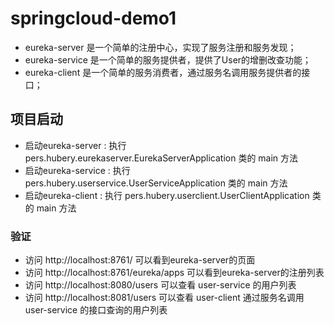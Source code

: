 # springcloud-demo1

+ eureka-server 是一个简单的注册中心，实现了服务注册和服务发现；
+ eureka-service 是一个简单的服务提供者，提供了User的增删改查功能；
+ eureka-client 是一个简单的服务消费者，通过服务名调用服务提供者的接口；

## 项目启动

+ 启动eureka-server : 执行 pers.hubery.eurekaserver.EurekaServerApplication 类的 main 方法
+ 启动eureka-service : 执行 pers.hubery.userservice.UserServiceApplication 类的 main 方法
+ 启动eureka-client : 执行 pers.hubery.userclient.UserClientApplication 类的 main 方法

### 验证

+ 访问 http://localhost:8761/ 可以看到eureka-server的页面
+ 访问 http://localhost:8761/eureka/apps 可以看到eureka-server的注册列表
+ 访问 http://localhost:8080/users 可以查看 user-service 的用户列表
+ 访问 http://localhost:8081/users 可以查看 user-client 通过服务名调用 user-service 的接口查询的用户列表

